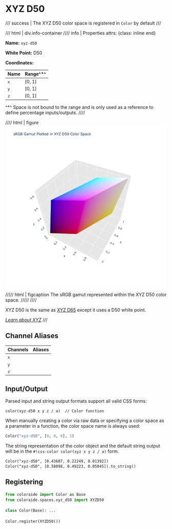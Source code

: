 # XYZ D50

/// success | The XYZ D50 color space is registered in `Color` by default
///

/// html | div.info-container
//// info | Properties
    attrs: {class: inline end}

**Name:** `xyz-d50`

**White Point:** D50

**Coordinates:**

Name       | Range^\*^
---------- | ---------
`x`        | [0, 1]
`y`        | [0, 1]
`z`        | [0, 1]

^\*^ Space is not bound to the range and is only used as a reference to define percentage inputs/outputs.
////

//// html | figure
![XYZ D50 3D](../images/xyz-d50-3d.png)

///// html | figcaption
The sRGB gamut represented within the XYZ D50 color space.
/////
////

XYZ D50 is the same as [XYZ D65](./xyz_d65.md) except it uses a D50 white point.

_[Learn about XYZ](https://en.wikipedia.org/wiki/CIE_1931_color_space)_
///

## Channel Aliases

Channels    | Aliases
----------- | -------
`x`         |
`y`         |
`z`         |

## Input/Output

Parsed input and string output formats support all valid CSS forms:

```css-color
color(xyz-d50 x y z / a)  // Color function
```

When manually creating a color via raw data or specifying a color space as a parameter in a function, the color
space name is always used:

```py
Color("xyz-d50", [0, 0, 0], 1)
```

The string representation of the color object and the default string output will be in the
`#!css-color color(xyz x y z / a)` form.

```playground
Color("xyz-d50", [0.43607, 0.22249, 0.01392])
Color("xyz-d50", [0.58098, 0.49223, 0.05045]).to_string()
```

## Registering

```py
from coloraide import Color as Base
from coloraide.spaces.xyz_d50 import XYZD50

class Color(Base): ...

Color.register(XYZD50())
```

